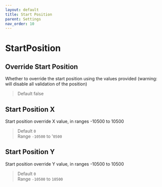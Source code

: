 ```yaml
---
layout: default
title: Start Position
parent: Settings
nav_order: 10
---
```


# StartPosition

## Override Start Position
Whether to override the start position using the values provided (warning: will disable all validation of the position)
> Default false  

## Start Position X
Start position override X value, in ranges -10500 to 10500
> Default `0`  
> Range `-10500` to '`0500`

## Start Position Y
Start position override Y value, in ranges -10500 to 10500
> Default `0`  
> Range `-10500` to `10500`
